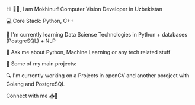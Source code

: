Hi 👋🏻, I am Mokhinur!
Computer Vision Developer in Uzbekistan

 💻 Core Stack: Python, C++
 
 🌱 I'm currently learning Data Sciense Technologies in Python + databases (PostgreSQL) + NLP
 
 📩 Ask me about Python, Machine Learning or any tech related stuff

   🚀 Some of my main projects:
  
🔍 I'm currently working on a Projects in openCV and another poroject with Golang and PostgreSQL

Connect with me
📥📃

<!---
mokhinurabdurakhimova/mokhinurabdurakhimova is a ✨ special ✨ repository because its `README.md` (this file) appears on your GitHub profile.
You can click the Preview link to take a look at your changes.
--->
